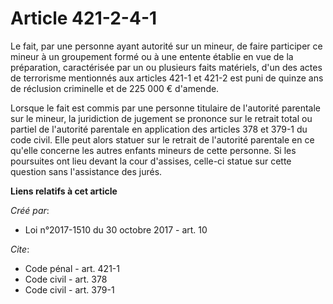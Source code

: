 # Article 421-2-4-1

Le fait, par une personne ayant autorité sur un mineur, de faire participer ce mineur à un groupement formé ou à une entente
établie en vue de la préparation, caractérisée par un ou plusieurs faits matériels, d'un des actes de terrorisme mentionnés
aux articles 421-1 et 421-2 est puni de quinze ans de réclusion criminelle et de 225 000 € d'amende. 

Lorsque le fait est commis par une personne titulaire de l'autorité parentale sur le mineur, la juridiction de jugement se
prononce sur le retrait total ou partiel de l'autorité parentale en application des articles 378 et 379-1 du code civil. Elle
peut alors statuer sur le retrait de l'autorité parentale en ce qu'elle concerne les autres enfants mineurs de cette
personne. Si les poursuites ont lieu devant la cour d'assises, celle-ci statue sur cette question sans l'assistance des
jurés.

**Liens relatifs à cet article**

_Créé par_:

  - Loi n°2017-1510 du 30 octobre 2017 - art. 10

_Cite_:

  - Code pénal - art. 421-1
  - Code civil - art. 378
  - Code civil - art. 379-1
